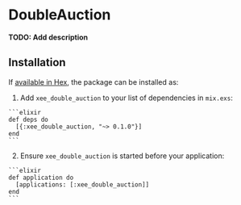# DoubleAuction

**TODO: Add description**

## Installation

If [available in Hex](https://hex.pm/docs/publish), the package can be installed as:

  1. Add `xee_double_auction` to your list of dependencies in `mix.exs`:

    ```elixir
    def deps do
      [{:xee_double_auction, "~> 0.1.0"}]
    end
    ```

  2. Ensure `xee_double_auction` is started before your application:

    ```elixir
    def application do
      [applications: [:xee_double_auction]]
    end
    ```

